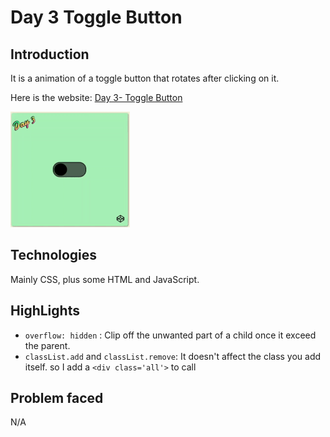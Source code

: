 # Day 3 Toggle Button
## Introduction
It is a animation of a toggle button that rotates after clicking on it.

Here is the website: [Day 3- Toggle Button](https://louuu03.github.io/EverydayLilChallenge/D3-ToggleButton/index.html)


![alt text](./Icon/gif.gif)


## Technologies
Mainly CSS, plus some HTML and JavaScript.



## HighLights
* ``` overflow: hidden ``` :
    Clip off the unwanted part of a child once it exceed the parent.
* ``` classList.add ``` and  ``` classList.remove ```:
    It doesn't affect the class you add itself.
    so I add a ``` <div class='all'> ``` to call


## Problem faced
N/A